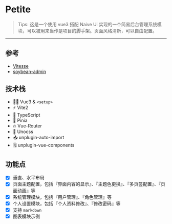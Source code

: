 # Petite

> Tips: 这是一个使用 vue3 搭配 Naive Ui 实现的一个简易后台管理系统模块，可以被用来当作是项目的脚手架。页面风格清新，可以自由配置。

*********

## 参考
- [Vitesse](https://github.com/antfu/vitesse/)
- [soybean-admin](https://github.com/honghuangdc/soybean-admin/)

## 技术栈
- 🤙🏻 Vue3 & `<setup>`
- ⚡️ Vite2
- 🦾 TypeScript
- 🍍 Pinia
- 🔥 Vue-Router
- 🎨 Unocss
- 📥 unplugin-auto-import
- 🗒 unplugin-vue-components

## 功能点
* [x] 垂直、水平布局
* [x] 页面主题配置，包括『界面内容的显示』、『主题色更换』、『多页签配置』、『页面动画』等
* [x] 系统管理模块，包括『用户管理』、『角色管理』等
* [x] 个人设置模块，包括『个人资料修改』、『修改密码』等
* [x] 支持 `markdown`
* [x] 图表模块示例
